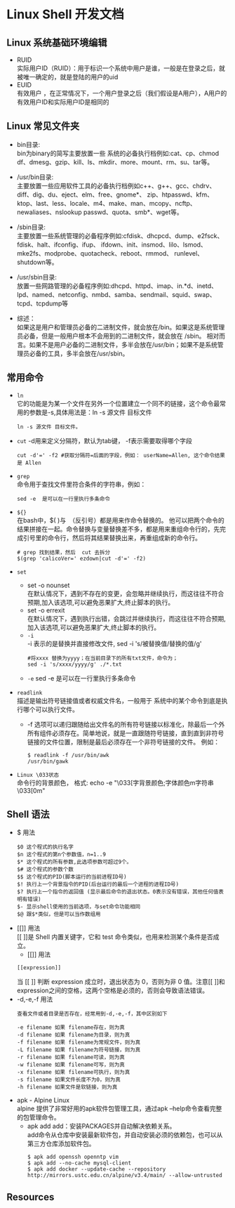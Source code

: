 # Linux Shell 开发文档

## Linux 系统基础环境编辑
* RUID  
    实际用户ID（RUID）：用于标识一个系统中用户是谁，一般是在登录之后，就被唯一确定的，就是登陆的用户的uid
* EUID  
    有效用户 ，在正常情况下，一个用户登录之后（我们假设是A用户），A用户的有效用户ID和实际用户ID是相同的
## Linux 常见文件夹
* bin目录:   
bin为binary的简写主要放置一些 系统的必备执行档例如:cat、cp、chmod df、dmesg、gzip、kill、ls、mkdir、more、mount、rm、su、tar等。
 
* /usr/bin目录:  
主要放置一些应用软件工具的必备执行档例如c++、g++、gcc、chdrv、diff、dig、du、eject、elm、free、gnome*、 zip、htpasswd、kfm、ktop、last、less、locale、m4、make、man、mcopy、ncftp、 newaliases、nslookup passwd、quota、smb*、wget等。
 
* /sbin目录:   
主要放置一些系统管理的必备程序例如:cfdisk、dhcpcd、dump、e2fsck、fdisk、halt、ifconfig、ifup、 ifdown、init、insmod、lilo、lsmod、mke2fs、modprobe、quotacheck、reboot、rmmod、 runlevel、shutdown等。
     
* /usr/sbin目录:   
放置一些网路管理的必备程序例如:dhcpd、httpd、imap、in.*d、inetd、lpd、named、netconfig、nmbd、samba、sendmail、squid、swap、tcpd、tcpdump等
 
* 综述：  
如果这是用户和管理员必备的二进制文件，就会放在/bin。如果这是系统管理员必备，但是一般用户根本不会用到的二进制文件，就会放在 /sbin。
相对而言。如果不是用户必备的二进制文件，多半会放在/usr/bin；如果不是系统管理员必备的工具，多半会放在/usr/sbin。
## 常用命令

* `ln`   
它的功能是为某一个文件在另外一个位置建立一个同不的链接，这个命令最常用的参数是-s,具体用法是：ln -s 源文件 目标文件

    ```shell script
    ln -s 源文件 目标文件。
    ```
* `cut`
-d用来定义分隔符，默认为tab键，
-f表示需要取得哪个字段
    ```shell script
    cut -d'=' -f2 #获取分隔符=后面的字段，例如： userName=Allen, 这个命令结果是 Allen
    ```

* `grep`  
    命令用于查找文件里符合条件的字符串，例如：
    ```shell script
    sed -e  是可以在一行里执行多条命令 
    ```


* `${}`  
    在bash中，$( )与` `（反引号）都是用来作命令替换的。 他可以把两个命令的结果拼接在一起。命令替换与变量替换差不多，都是用来重组命令行的，先完成引号里的命令行，然后将其结果替换出来，再重组成新的命令行。
    ```shell script
    # grep 找到结果，然后  cut 去拆分
    $(grep 'calicoVer=' ezdown|cut -d'=' -f2)
    ```
*  `set`
    * set -o nounset  
    在默认情况下，遇到不存在的变更，会忽略并继续执行，而这往往不符合预期,加入该选项,可以避免恶果扩大,终止脚本的执行。
    * set -o errexit  
    在默认情况下，遇到执行出错，会跳过并继续执行，而这往往不符合预期,加入该选项,可以避免恶果扩大,终止脚本的执行。
    * `-i`  
    -i 表示的是替换并直接修改文件, sed -i 's/被替换值/替换的值/g'
        ```shell script
        #将xxxx 替换为yyyy；在当前目录下的所有txt文件，命令为；
        sed -i 's/xxxx/yyyy/g' ./*.txt
        ```
    * `-e`
    sed -e  是可以在一行里执行多条命令 
* `readlink`  
    描述是输出符号链接值或者权威文件名，一般用于 系统中的某个命令到底是执行哪个可以执行文件。   
    * -f 选项可以递归跟随给出文件名的所有符号链接以标准化，除最后一个外所有组件必须存在。简单地说，就是一直跟随符号链接，直到直到非符号链接的文件位置，限制是最后必须存在一个非符号链接的文件。
    例如：
        ```shell script
        $ readlink -f /usr/bin/awk  
        /usr/bin/gawk 
        ```
* `Linux \033状态 `  
   命令行的背景颜色，
   格式: echo -e "\033[字背景颜色;字体颜色m字符串\033[0m" 
      
## Shell 语法
* $ 用法
    ```shell script
    $0 这个程式的执行名字
    $n 这个程式的第n个参数值，n=1..9
    $* 这个程式的所有参数,此选项参数可超过9个。
    $# 这个程式的参数个数
    $$ 这个程式的PID(脚本运行的当前进程ID号)
    $! 执行上一个背景指令的PID(后台运行的最后一个进程的进程ID号)
    $? 执行上一个指令的返回值 (显示最后命令的退出状态。0表示没有错误，其他任何值表明有错误)
    $- 显示shell使用的当前选项，与set命令功能相同
    $@ 跟$*类似，但是可以当作数组用
    ```
* [[]] 用法   
[[ ]]是 Shell 内置关键字，它和 test 命令类似，也用来检测某个条件是否成立。  
    * [[]] 用法  
    ```shell script
    [[expression]]
    ```
    当 [[ ]] 判断 expression 成立时，退出状态为 0，否则为非 0 值。注意[[ ]]和expression之间的空格，这两个空格是必须的，否则会导致语法错误。
* -d,-e,-f 用法  
    ```shell script
    查看文件或者目录是否存在，经常用到-d,-e,-f，其中区别如下
    
    -e filename 如果 filename存在，则为真
    -d filename 如果 filename为目录，则为真
    -f filename 如果 filename为常规文件，则为真
    -L filename 如果 filename为符号链接，则为真
    -r filename 如果 filename可读，则为真
    -w filename 如果 filename可写，则为真
    -x filename 如果 filename可执行，则为真
    -s filename 如果文件长度不为0，则为真
    -h filename 如果文件是软链接，则为真
    ```
* apk - Alpine Linux  
    alpine 提供了非常好用的apk软件包管理工具，通过apk –help命令查看完整的包管理命令。
    * apk add
      add：安装PACKAGES并自动解决依赖关系。   
      add命令从仓库中安装最新软件包，并自动安装必须的依赖包，也可以从第三方仓库添加软件包。  
        ```shell script
        $ apk add openssh openntp vim
        $ apk add --no-cache mysql-client
        $ apk add docker --update-cache --repository http://mirrors.ustc.edu.cn/alpine/v3.4/main/ --allow-untrusted
        ```
## Resources


